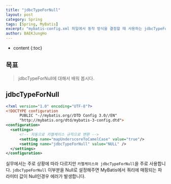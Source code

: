 ```yaml
---
title: "jdbcTypeForNull"
layout: post
category: Spring
tags: [Spring, MyBatis]
excerpt: "mybatis-config.xml 파일에서 동작 방식을 결정할 때 사용하는 jdbcTypeForNull에 대해서 배워 봅시다."
author: BAEKJungHo
---
```


* content
{:toc}

## 목표

  > jdbcTypeForNull에 대해서 배워 봅시다.

## jdbcTypeForNull

  ```xml
<?xml version="1.0" encoding="UTF-8"?>
<!DOCTYPE configuration
        PUBLIC "-//mybatis.org//DTD Config 3.0//EN"
        "http://mybatis.org/dtd/mybatis-3-config.dtd">
<configuration>
    <settings>
        <!-- 자동으로 카멜케이스 규칙으로 변환 -->
        <setting name="mapUnderscoreToCamelCase" value="true"/>
        <setting name="jdbcTypeForNull" value="NULL" />
    </settings>
</configuration>
  ```

  실무에서는 주로 상황에 따라 다르지만 `카멜케이스와 jdbcTypeForNull`을 주로 사용합니다. `jdbcTypeForNull` 이부분을 Null로 설정해주면 MyBatis에서 쿼리에 매핑되는 파라미터 값이 Null인경우 에러가 발생합니다.

